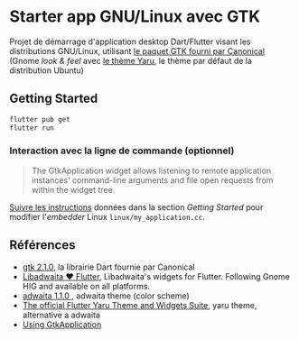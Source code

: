 # Starter app GNU/Linux avec GTK

Projet de démarrage d'application desktop Dart/Flutter visant les distributions GNU/Linux, utilisant [le paquet GTK fourni par Canonical](https://pub.dev/packages/gtk) (Gnome *look & feel* avec [le thème Yaru](https://github.com/ubuntu/yaru), le thème par défaut de la distribution Ubuntu)

## Getting Started

~~~bash
flutter pub get
flutter run
~~~

### Interaction avec la ligne de commande (optionnel)

> The GtkApplication widget allows listening to remote application instances' command-line arguments and file open requests from within the widget tree.

[Suivre les instructions](https://pub.dev/packages/gtk) données dans la section *Getting Started* pour modifier l'*embedder* Linux `linux/my_application.cc`.

## Références

- [gtk 2.1.0](https://pub.dev/packages/gtk), la librairie Dart fournie par Canonical
- [Libadwaita ❤️ Flutter](https://github.com/gtk-flutter/libadwaita), Libadwaita's widgets for Flutter. Following Gnome HIG and available on all platforms.
- [adwaita 1.1.0 ](https://pub.dev/packages/adwaita), adwaita theme (color scheme)
- [The official Flutter Yaru Theme and Widgets Suite](https://github.com/ubuntu/yaru.dart), yaru theme, alternative a adwaita
- [Using GtkApplication](https://developer.gnome.org/documentation/tutorials/application.html)